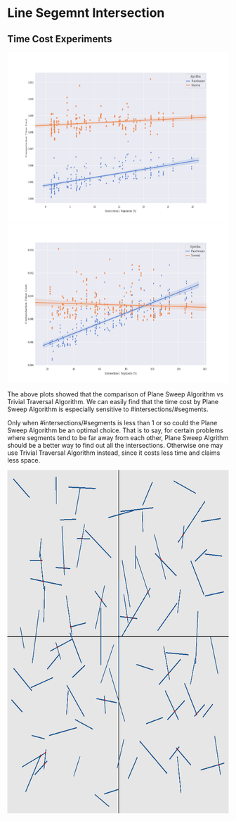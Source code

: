 # Line Segemnt Intersection

## Time Cost Experiments

<div align=center>
<img src="https://github.com/ChenZhouUC/GeoChain/blob/master/Topics/Line%20Segment%20Intersection/analysis_1.png" alt="sweepline_anal1" width="800" height="386"/>
<img src="https://github.com/ChenZhouUC/GeoChain/blob/master/Topics/Line%20Segment%20Intersection/analysis_2.png" alt="sweepline_anal2" width="800" height="363"/>
</div>

The above plots showed that the comparison of Plane Sweep Algorithm vs Trivial Traversal Algorithm. We can easily find that the time cost by Plane Sweep Algorithm is especially sensitive to #intersections/#segments.

Only when #intersections/#segments is less than 1 or so could the Plane Sweep Algorithm be an optimal choice. That is to say, for certain problems where segments tend to be far away from each other, Plane Sweep Algrithm should be a better way to find out all the intersections. Otherwise one may use Trivial Traversal Algorithm instead, since it costs less time and claims less space.

<div align=center>
<img src="https://github.com/ChenZhouUC/GeoChain/blob/master/Topics/Line%20Segment%20Intersection/Sweepline.png" alt="sweepline" width="800" height="780"/>
</div>
